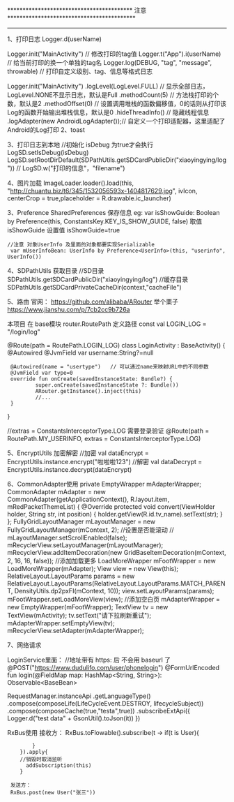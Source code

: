 *****************************************   注意  ******************************************
<meta-data
            android:name="APPLICATION_ID"
            android:value="${applicationId}"/>

********************************************************************************************

1、打印日志
   Logger.d(userName)

   Logger.init("MainActivity")         // 修改打印的tag值
   Logger.t("App").i(userName)         // 给当前打印的换一个单独的tag名
   Logger.log(DEBUG, "tag", "message", throwable) // 打印自定义级别、tag、信息等格式日志

   Logger.init("MainActivity")
        .logLevel(LogLevel.FULL) //  显示全部日志，LogLevel.NONE不显示日志，默认是Full
        .methodCount(5)         //  方法栈打印的个数，默认是2
        .methodOffset(0)        //  设置调用堆栈的函数偏移值，0的话则从打印该Log的函数开始输出堆栈信息，默认是0
        .hideThreadInfo()      //  隐藏线程信息
        .logAdapter(new AndroidLogAdapter());// 自定义一个打印适配器，这里适配了Android的Log打印
2、toast


3、打印日志到本地
    //初始化 isDebug 为true才会执行
    LogSD.setIsDebug(isDebug)
    LogSD.setRootDirDefault(SDPathUtils.getSDCardPublicDir("xiaoyingying/log"))
    //
    LogSD.w("打印的信息"，"filename")

4、图片加载
    ImageLoader.loader().load(this, "http://chuantu.biz/t6/345/1532056593x-1404817629.jpg", ivIcon,
                    centerCrop = true,placeholder = R.drawable.ic_launcher)

3、Preference
    SharedPreferences 保存信息
    eg:
    var isShowGuide: Boolean by Preference(this, ConstantsKey.KEY_IS_SHOW_GUIDE, false)
    取值 isShowGuide
    设置值 isShowGuide=true

    //注意 对象UserInfo 及里面的对象都要实现Serializable
     var mUserInfoBean: UserInfo by Preference<UserInfo>(this, "userinfo", UserInfo())

4、SDPathUtils 获取目录
    //SD目录
    SDPathUtils.getSDCardPublicDir("xiaoyingying/log")
    //缓存目录
    SDPathUtils.getSDCardPrivateCacheDir(context,"cacheFile")


5、路由
  官网： https://github.com/alibaba/ARouter
  举个栗子
  https://www.jianshu.com/p/7cb2cc9b726a

  本项目
  在 base模块 router.RoutePath 定义路径
  const val LOGIN_LOG = "/login/log"

  @Route(path = RoutePath.LOGIN_LOG)
  class LoginActivity : BaseActivity() {
     @Autowired
     @JvmField var username:String?=null

     @Autowired(name = "usertype")   // 可以通过name来映射URL中的不同参数
     @JvmField var type=0
     override fun onCreate(savedInstanceState: Bundle?) {
             super.onCreate(savedInstanceState ?: Bundle())
             ARouter.getInstance().inject(this)
             //...
     }
  }

  //extras = ConstantsInterceptorType.LOG  需要登录验证
  @Route(path = RoutePath.MY_USERINFO, extras = ConstantsInterceptorType.LOG)


5、EncryptUtils 加密解密
    //加密
    val dataEncrypt = EncryptUtils.instance.encrypt("啦啦啦123")
    //解密
    val dataDecrypt = EncryptUtils.instance.decrypt(dataEncrypt)




6、CommonAdapter使用
     private EmptyWrapper mAdapterWrapper;
        CommonAdapter<String> mAdapter = new CommonAdapter<String>(getApplicationContext(), R.layout.item, mRedPacketThemeList) {
            @Override
            protected void convert(ViewHolder holder, String str, int position) {
                holder.getView(R.id.tv_name).setText(str);
            }
        };
        FullyGridLayoutManager mLayoutManager = new FullyGridLayoutManager(mContext, 2);
        //设置是否能滚动
        // mLayoutManager.setScrollEnabled(false);
        mRecyclerView.setLayoutManager(mLayoutManager);
        mRecyclerView.addItemDecoration(new GridBaseItemDecoration(mContext, 2, 16, 16, false));
        //添加加载更多
        LoadMoreWrapper mFootWrapper = new LoadMoreWrapper(mAdapter);
        View view = new View(this);
        RelativeLayout.LayoutParams params = new RelativeLayout.LayoutParams(RelativeLayout.LayoutParams.MATCH_PARENT, DensityUtils.dp2pxFI(mContext, 10));
        view.setLayoutParams(params);
        mFootWrapper.setLoadMoreView(view);
        //添加空白页
        mAdapterWrapper = new EmptyWrapper(mFootWrapper);
        TextView tv = new TextView(mActivity);
        tv.setText("请下拉刷新重试");
        mAdapterWrapper.setEmptyView(tv);
        mRecyclerView.setAdapter(mAdapterWrapper);


7、网络请求

LoginService里面：
//地址带有 https: 后 不会用 baseurl 了
@POST("https://www.dudulifo.com/user/phonelogin")
@FormUrlEncoded
fun login(@FieldMap map: HashMap<String, String>): Observable<BaseBean<UserInfo>>

RequestManager.instanceApi
                    .getLanguageType()
                    .compose(composeLife(LifeCycleEvent.DESTROY, lifecycleSubject))
                    .compose(composeCache(true,"testa",true))
                    .subscribeExtApi({
                        Logger.d("test data" + GsonUtil().toJson(it))
                    })

RxBus使用
    接收方：
        RxBus.toFlowable().subscribe(t ->
            if(t is User){

            }
        }).apply{
        //销毁时取消监听
          addSubscription(this)
        }

     发送方：
     RxBus.post(new User("张三"))
